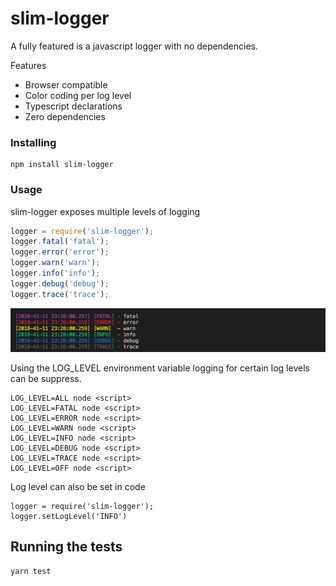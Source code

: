 # slim-logger

A fully featured is a javascript logger with no dependencies.

Features

* Browser compatible
* Color coding per log level
* Typescript declarations
* Zero dependencies

### Installing

```
npm install slim-logger
```

### Usage

slim-logger exposes multiple levels of logging

```js
logger = require('slim-logger');
logger.fatal('fatal');
logger.error('error');
logger.warn('warn');
logger.info('info');
logger.debug('debug');
logger.trace('trace');
```

<img src="/docs/example.png"/>

Using the LOG_LEVEL environment variable logging for certain log levels can be suppress.

```
LOG_LEVEL=ALL node <script>
LOG_LEVEL=FATAL node <script>
LOG_LEVEL=ERROR node <script>
LOG_LEVEL=WARN node <script>
LOG_LEVEL=INFO node <script>
LOG_LEVEL=DEBUG node <script>
LOG_LEVEL=TRACE node <script>
LOG_LEVEL=OFF node <script>
```

Log level can also be set in code

```
logger = require('slim-logger');
logger.setLogLevel('INFO')
```

## Running the tests

```
yarn test
```
